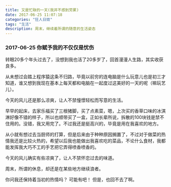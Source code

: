 ```yaml
---
title: 又是忙碌的一天(我并不感到劳累)
date: 2017-06-25 11:07:18
categories: "狂人日妓"
tags: "生活"
description: 周末，继续着所谓的随意的生活姿态
---
```


### 2017-06-25 你赋予我的不仅仅是忧伤

转眼20多个年头过去了，没想到我也活了20多岁了，回首漫漫人生路，其实收获良多。

从未想过会踏上程序猿这条不归路，毕竟以前穷的连电脑是什么玩意儿也是初三才知道，谁又想到我现在基本上每天都和电脑在一起度过这美好的一天的呢（嘛玩艺儿）。

今天的风儿还是那么凉爽，让人不禁憧憬轻松而写意的生活。

早早的起床，去家乐福买了三根猪脚，买了点素菜，嗯，上次买的香草口味的冰淇淋好像不错的样子，所以也顺带买了一盒，正如长辈所说，拆散的100块钱是禁不住用的。没错，我又用完了。不过我还是挺高兴的，毕竟是用在我喜欢的地方。

从小就有想过去当厨师的打算，但是后来由于种种原因搁置了，不过对于做菜的热情我还是比较火热的，希望以后我也能做出我喜欢吃的菜品，不论什么食材，我都能发挥我大巧不工的手艺把它弄得喷香喷香的。

今天的风儿确实有些凉爽了，让人不禁怀恋过去的味道。

周末，所谓的休息，却还是在某些地方继续浪者。

你问我还保持着当初的热情吗？
可能有吧！
但是，也回不去了啊。
